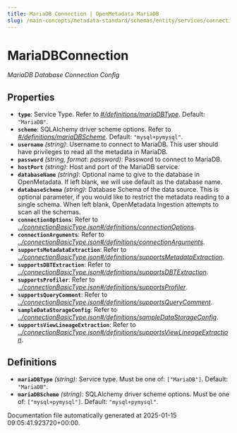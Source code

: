 ```yaml
---
title: MariaDB Connection | OpenMetadata MariaDB
slug: /main-concepts/metadata-standard/schemas/entity/services/connections/database/mariadbconnection
---
```


# MariaDBConnection

*MariaDB Database Connection Config*

## Properties

- **`type`**: Service Type. Refer to *[#/definitions/mariaDBType](#definitions/mariaDBType)*. Default: `"MariaDB"`.
- **`scheme`**: SQLAlchemy driver scheme options. Refer to *[#/definitions/mariaDBScheme](#definitions/mariaDBScheme)*. Default: `"mysql+pymysql"`.
- **`username`** *(string)*: Username to connect to MariaDB. This user should have privileges to read all the metadata in MariaDB.
- **`password`** *(string, format: password)*: Password to connect to MariaDB.
- **`hostPort`** *(string)*: Host and port of the MariaDB service.
- **`databaseName`** *(string)*: Optional name to give to the database in OpenMetadata. If left blank, we will use default as the database name.
- **`databaseSchema`** *(string)*: Database Schema of the data source. This is optional parameter, if you would like to restrict the metadata reading to a single schema. When left blank, OpenMetadata Ingestion attempts to scan all the schemas.
- **`connectionOptions`**: Refer to *[../connectionBasicType.json#/definitions/connectionOptions](#/connectionBasicType.json#/definitions/connectionOptions)*.
- **`connectionArguments`**: Refer to *[../connectionBasicType.json#/definitions/connectionArguments](#/connectionBasicType.json#/definitions/connectionArguments)*.
- **`supportsMetadataExtraction`**: Refer to *[../connectionBasicType.json#/definitions/supportsMetadataExtraction](#/connectionBasicType.json#/definitions/supportsMetadataExtraction)*.
- **`supportsDBTExtraction`**: Refer to *[../connectionBasicType.json#/definitions/supportsDBTExtraction](#/connectionBasicType.json#/definitions/supportsDBTExtraction)*.
- **`supportsProfiler`**: Refer to *[../connectionBasicType.json#/definitions/supportsProfiler](#/connectionBasicType.json#/definitions/supportsProfiler)*.
- **`supportsQueryComment`**: Refer to *[../connectionBasicType.json#/definitions/supportsQueryComment](#/connectionBasicType.json#/definitions/supportsQueryComment)*.
- **`sampleDataStorageConfig`**: Refer to *[../connectionBasicType.json#/definitions/sampleDataStorageConfig](#/connectionBasicType.json#/definitions/sampleDataStorageConfig)*.
- **`supportsViewLineageExtraction`**: Refer to *[../connectionBasicType.json#/definitions/supportsViewLineageExtraction](#/connectionBasicType.json#/definitions/supportsViewLineageExtraction)*.
## Definitions

- **`mariaDBType`** *(string)*: Service type. Must be one of: `["MariaDB"]`. Default: `"MariaDB"`.
- **`mariaDBScheme`** *(string)*: SQLAlchemy driver scheme options. Must be one of: `["mysql+pymysql"]`. Default: `"mysql+pymysql"`.


Documentation file automatically generated at 2025-01-15 09:05:41.923720+00:00.
